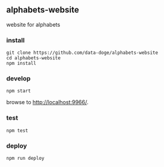 ## alphabets-website

website for alphabets

### install

```
git clone https://github.com/data-doge/alphabets-website
cd alphabets-website
npm install
```

### develop

```
npm start
```

browse to <http://localhost:9966/>.

### test

```
npm test
```

### deploy

```
npm run deploy
```
